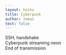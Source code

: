 ```yaml
---
layout: haiku
title: Cyberpunk
author: Jemaz
test: false
---
```

SSH, handshake<br>
Cyberpunk streaming neon<br>
End of transmission<br>
